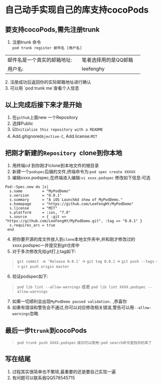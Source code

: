 # 自己动手实现自己的库支持cocoPods

## 要支持cocoPods,需先注册trunk

1. 注册trunk 命令<br />
`pod trunk register 邮件名 [用户名]` <br/>
<table>
<tr>
<td>邮件名是一个真实的邮箱地址:<td>
<td>笔者选择用的是QQ邮箱<td>
<tr/>
<tr>
<td>用户名:<td>
<td>leefenghy<td>
<tr/>
<table/>
2. 注册成功后返回你的实际邮箱地址进行确认<br />
3. 可以用 `pod trunk me`查看个人信息<br />


## 以上完成后接下来才是开始

1. 在`github`上面new 一个Repository<br />
2. 选择Public<br />
3. ☑️`Initialize this repository with a README`<br />
4. Add.gitignore`Objective-C`, Add.license.`MIT`<br />

## 把刚才新建的`Repository `clone到你本地
1. 用终端cd 到你刚才lclone到本地文件的根目录<br />
2. 新建一个`podspec`后缀的文件,终端命令为:`pod spec create XXXXX`<br />
3. 编辑xxxx.podspec,在终端进入编辑:`vi xxxx.podspec` 修改如下信息:可选<br />
```objc
Pod::Spec.new do |s|
  s.name         = "MyPodDemo"
  s.version      = "0.0.1"
  s.summary      = "A iOS LaunchAd show of MyPodDemo."
  s.homepage     = "https://github.com/LeeFengHY/MyPodDemo"
  s.license      = "MIT"
  s.platform     = :ios, "7.0"
  s.source       = { :git => "https://github.com/LeeFengHY/MyPodDemo.git", :tag => "0.0.1" }
  s.requires_arc = true
 end
```
4. 把你要开源的库文件放入到`clone`本地文件夹中,并和刚才修改过的xxxx.podspec一并提交到git仓库中<br />
5. 对于多次修改先给git打上tag如下:<br />
> `git commit -m 'Release 0.0.1'` -> `git tag 0.0.1` -> `git push --tags` -> `git push origin master`
6. 验证podspec如下:<br />
> `pod lib lint --allow-warnings` 或者 `pod lib lint XXXX.podspec --allow-warnings`
7. 如果一切顺利会出现`MyPodDemo passed validation.` ,恭喜你<br />
8. 如果有错误和警告会不通过,你可以对应修改相关错误,警告可以用`--allow-warnings`忽略<br />

## 最后一步t`trunk`到cocoPods
> `pod trunk push XXXX.podspec`
> `成功可以使用:pod search命令查找你的库了`

## 写在结尾
1. 过程其实很简单也不繁琐,最重要的还是要自己实现一遍
2. 有问题可以联系我QQ578545715

